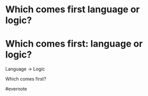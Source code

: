 # Which comes first language or logic?

# Which comes first: language or logic?

Language -> Logic

Which comes first?

\#evernote

